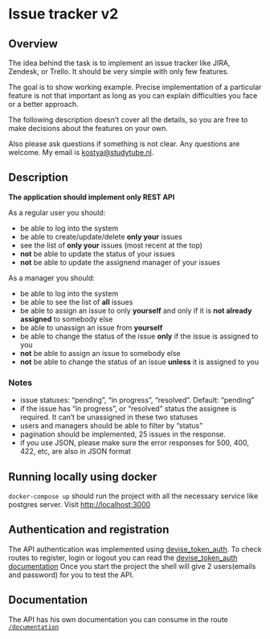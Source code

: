 # Issue tracker v2

## Overview

The idea behind the task is to implement an issue tracker like JIRA, Zendesk, or Trello. It should be very simple with only few features.

The goal is to show working example. Precise implementation of a particular feature is not that important as long as you can explain difficulties you face or a better approach.

The following description doesn’t cover all the details, so you are free to make decisions about the features on your own. 

Also please ask questions if something is not clear. Any questions are welcome. My email is kostya@studytube.nl.

## Description

**The application should implement only REST API**

As a regular user you should:
- be able to log into the system
- be able to create/update/delete **only your** issues
- see the list of **only your** issues (most recent at the top)
- **not** be able to update the status of your issues
- **not** be able to update the assignend manager of your issues

As a manager you should:
- be able to log into the system
- be able to see the list of **all** issues
- be able to assign an issue to only **yourself** and only if it is **not already assigned** to somebody else
- be able to unassign an issue from **yourself**
- be able to change the status of the issue **only** if the issue is assigned to you
- **not** be able to assign an issue to somebody else
- **not** be able to change the status of an issue **unless** it is assigned to you

### Notes
- issue statuses: “pending”, “in progress”, “resolved”. Default: “pending”
- if the issue has “in progress”, or “resolved” status the assignee is required. It can’t be unassigned in these two statuses
- users and managers should be able to filter by “status”
- pagination should be implemented, 25 issues in the response.
- if you use JSON, please make sure the error responses for 500, 400, 422, etc, are also in JSON format

## Running locally using docker

`docker-compose up` should run the project with all the necessary service like postgres server.
Visit [http://localhost:3000](http://localhost:3000)

## Authentication and registration
The API authentication was implemented using [devise_token_auth](https://github.com/lynndylanhurley/devise_token_auth).
To check routes to register, login or logout you can read the [devise_token_auth documentation](https://github.com/lynndylanhurley/devise_token_auth/blob/master/docs/usage/README.md)
Once you start the project the shell will give 2 users(emails and password) for you to test the API.

## Documentation
The API has his own documentation you can consume in the route [`/documentation`](http://localhost:3000/documentation)
